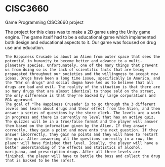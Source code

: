 # CISC3660
Game Programming CISC3660 project

The project for this class was to make a 2D game using the Unity game engine. The game itself had to be a educational game which implemented both design and educational aspects to it. Our game was focused on drug use and education.

	The Happiness Crusade is about an Alien from outer space that sees the potential in humanity to become better and advance to a multi-planetary species. Unfortunately, one of the many things that prevent us from doing so is the lack of scientific facts that are being propagated throughout our societies and the willingness to accept new ideas. Drugs have been a long time issue, specifically in America, and the "War on drugs" and social dogma have led us to believe that all drugs are bad and evil. The reality of the situation is that there are so many drugs that are almost identical to those sold on the street, the only difference is that they're backed by large corporations and FDA approved. 
	The goal of "The Happiness Crusade" is to go through the 3 different levels and learn about drugs and their effect from the Alien, and then answer a series of questions by the store clerk. The levels are a work in progress and there is currently no level that has an active quiz. The quizzes will be in a true/false format and the player will answer them based on the information given by the Alien. If they answer correctly, they gain a point and move onto the next question. If they answer incorrectly, they gain no points and they will have to restart the quiz. After answering all the questions correctly in a row, the player will have finished that level. Ideally, the player will have a better understanding of the effects and statistics of alcohol, marijuana, and prescription drugs. After all three levels are finished, the player will have to battle the boss and collect the drug that is backed to be the safest.
